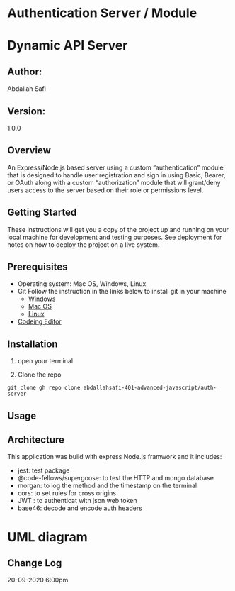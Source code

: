 # Authentication Server / Module


# Dynamic API Server

## Author: 
Abdallah Safi

## Version: 
1.0.0 

## Overview
An Express/Node.js based server using a custom “authentication” module that is designed to handle user registration and sign in using Basic, Bearer, or OAuth along with a custom “authorization” module that will grant/deny users access to the server based on their role or permissions level.

## Getting Started

These instructions will get you a copy of the project up and running on your local machine for development and testing purposes. See deployment for notes on how to deploy the project on a live system.

## Prerequisites

- Operating system: Mac OS, Windows, Linux
- Git
  Follow the instruction in the links below to install git in your machine
  - [Windows](https://git-scm.com/download/win)
  - [Mac OS](https://git-scm.com/download/mac)
  - [Linux](https://git-scm.com/download/linux)
- [Codeing Editor](https://www.wpbeginner.com/showcase/12-best-code-editors-for-mac-and-windows-for-editing-wordpress-files/)

## Installation

1. open your terminal

2. Clone the repo

`git clone gh repo clone abdallahsafi-401-advanced-javascript/auth-server`

## Usage


## Architecture

This application was build with express Node.js framwork and it includes:
- jest: test package
- @code-fellows/supergoose: to test the HTTP and mongo database
- morgan: to log the method and the timestamp on the terminal
- cors: to set rules for cross origins
- JWT : to authenticat with json web token
- base46: decode and encode auth headers

# UML diagram



## Change Log
20-09-2020 6:00pm 

